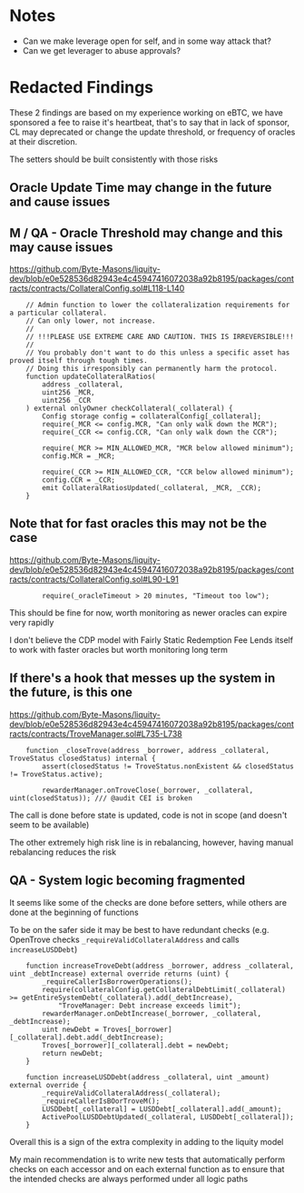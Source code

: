 # Notes

- Can we make leverage open for self, and in some way attack that?
- Can we get leverager to abuse approvals?


# Redacted Findings

These 2 findings are based on my experience working on eBTC, we have sponsored a fee to raise it's heartbeat, that's to say that in lack of sponsor, CL may deprecated or change the update threshold, or frequency of oracles at their discretion.

The setters should be built consistently with those risks

## Oracle Update Time may change in the future and cause issues


## M / QA - Oracle Threshold may change and this may cause issues
https://github.com/Byte-Masons/liquity-dev/blob/e0e528536d82943e4c45947416072038a92b8195/packages/contracts/contracts/CollateralConfig.sol#L118-L140

```solidity
    // Admin function to lower the collateralization requirements for a particular collateral.
    // Can only lower, not increase.
    //
    // !!!PLEASE USE EXTREME CARE AND CAUTION. THIS IS IRREVERSIBLE!!!
    //
    // You probably don't want to do this unless a specific asset has proved itself through tough times.
    // Doing this irresponsibly can permanently harm the protocol.
    function updateCollateralRatios(
        address _collateral,
        uint256 _MCR,
        uint256 _CCR
    ) external onlyOwner checkCollateral(_collateral) {
        Config storage config = collateralConfig[_collateral];
        require(_MCR <= config.MCR, "Can only walk down the MCR");
        require(_CCR <= config.CCR, "Can only walk down the CCR");

        require(_MCR >= MIN_ALLOWED_MCR, "MCR below allowed minimum");
        config.MCR = _MCR;

        require(_CCR >= MIN_ALLOWED_CCR, "CCR below allowed minimum");
        config.CCR = _CCR;
        emit CollateralRatiosUpdated(_collateral, _MCR, _CCR);
    }
```


## Note that for fast oracles this may not be the case
https://github.com/Byte-Masons/liquity-dev/blob/e0e528536d82943e4c45947416072038a92b8195/packages/contracts/contracts/CollateralConfig.sol#L90-L91

```solidity
        require(_oracleTimeout > 20 minutes, "Timeout too low");

```

This should be fine for now, worth monitoring as newer oracles can expire very rapidly

I don't believe the CDP model with Fairly Static Redemption Fee Lends itself to work with faster oracles but worth monitoring long term


## If there's a hook that messes up the system in the future, is this one

https://github.com/Byte-Masons/liquity-dev/blob/e0e528536d82943e4c45947416072038a92b8195/packages/contracts/contracts/TroveManager.sol#L735-L738

```solidity
    function _closeTrove(address _borrower, address _collateral, TroveStatus closedStatus) internal {
        assert(closedStatus != TroveStatus.nonExistent && closedStatus != TroveStatus.active);

        rewarderManager.onTroveClose(_borrower, _collateral, uint(closedStatus)); /// @audit CEI is broken
```


The call is done before state is updated, code is not in scope (and doesn't seem to be available)

The other extremely high risk line is in rebalancing, however, having manual rebalancing reduces the risk


## QA - System logic becoming fragmented

It seems like some of the checks are done before setters, while others are done at the beginning of functions

To be on the safer side it may be best to have redundant checks (e.g. OpenTrove checks `_requireValidCollateralAddress` and calls `increaseLUSDDebt`)

```solidity
    function increaseTroveDebt(address _borrower, address _collateral, uint _debtIncrease) external override returns (uint) {
        _requireCallerIsBorrowerOperations();
        require(collateralConfig.getCollateralDebtLimit(_collateral) >= getEntireSystemDebt(_collateral).add(_debtIncrease),
            "TroveManager: Debt increase exceeds limit");
        rewarderManager.onDebtIncrease(_borrower, _collateral, _debtIncrease);
        uint newDebt = Troves[_borrower][_collateral].debt.add(_debtIncrease);
        Troves[_borrower][_collateral].debt = newDebt;
        return newDebt;
    }
```

```solidity
    function increaseLUSDDebt(address _collateral, uint _amount) external override {
        _requireValidCollateralAddress(_collateral);
        _requireCallerIsBOorTroveM();
        LUSDDebt[_collateral] = LUSDDebt[_collateral].add(_amount);
        ActivePoolLUSDDebtUpdated(_collateral, LUSDDebt[_collateral]);
    }
```

Overall this is a sign of the extra complexity in adding to the liquity model

My main recommendation is to write new tests that automatically perform checks on each accessor and on each external function as to ensure that the intended checks are always performed under all logic paths
